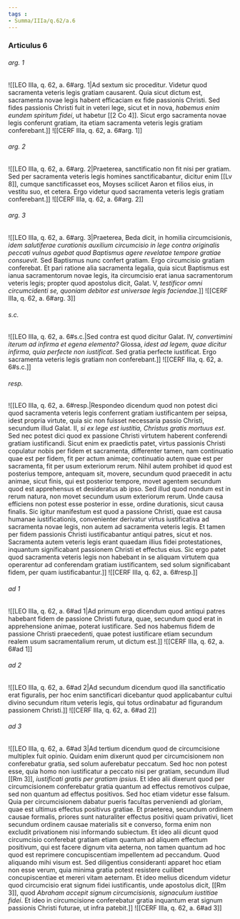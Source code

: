 ```yaml
---
tags : 
- Summa/IIIa/q.62/a.6
---
```


### Articulus 6

###### arg. 1
![[LEO IIIa, q. 62, a. 6#arg. 1|Ad sextum sic proceditur. Videtur quod sacramenta veteris legis gratiam causarent. Quia sicut dictum est, sacramenta novae legis habent efficaciam ex fide passionis Christi. Sed fides passionis Christi fuit in veteri lege, sicut et in nova, *habemus enim eundem spiritum fidei*, ut habetur [[2 Co 4]]. Sicut ergo sacramenta novae legis conferunt gratiam, ita etiam sacramenta veteris legis gratiam conferebant.]]
![[CERF IIIa, q. 62, a. 6#arg. 1]]

###### arg. 2
![[LEO IIIa, q. 62, a. 6#arg. 2|Praeterea, sanctificatio non fit nisi per gratiam. Sed per sacramenta veteris legis homines sanctificabantur, dicitur enim [[Lv 8]], cumque sanctificasset eos, Moyses scilicet Aaron et filios eius, in vestitu suo, et cetera. Ergo videtur quod sacramenta veteris legis gratiam conferebant.]]
![[CERF IIIa, q. 62, a. 6#arg. 2]]

###### arg. 3
![[LEO IIIa, q. 62, a. 6#arg. 3|Praeterea, Beda dicit, in homilia circumcisionis, *idem salutiferae curationis auxilium circumcisio in lege contra originalis peccati vulnus agebat quod Baptismus agere revelatae tempore gratiae consuevit*. Sed Baptismus nunc confert gratiam. Ergo circumcisio gratiam conferebat. Et pari ratione alia sacramenta legalia, quia sicut Baptismus est ianua sacramentorum novae legis, ita circumcisio erat ianua sacramentorum veteris legis; propter quod apostolus dicit, Galat. V, *testificor omni circumcidenti se, quoniam debitor est universae legis faciendae*.]]
![[CERF IIIa, q. 62, a. 6#arg. 3]]

###### s.c.
![[LEO IIIa, q. 62, a. 6#s.c.|Sed contra est quod dicitur Galat. IV, *convertimini iterum ad infirma et egena elementa?* Glossa, *idest ad legem, quae dicitur infirma, quia perfecte non iustificat*. Sed gratia perfecte iustificat. Ergo sacramenta veteris legis gratiam non conferebant.]]
![[CERF IIIa, q. 62, a. 6#s.c.]]

###### resp.
![[LEO IIIa, q. 62, a. 6#resp.|Respondeo dicendum quod non potest dici quod sacramenta veteris legis conferrent gratiam iustificantem per seipsa, idest propria virtute, quia sic non fuisset necessaria passio Christi, secundum illud Galat. II, *si ex lege est iustitia, Christus gratis mortuus est*. Sed nec potest dici quod ex passione Christi virtutem haberent conferendi gratiam iustificandi. Sicut enim ex praedictis patet, virtus passionis Christi copulatur nobis per fidem et sacramenta, differenter tamen, nam continuatio quae est per fidem, fit per actum animae; continuatio autem quae est per sacramenta, fit per usum exteriorum rerum. Nihil autem prohibet id quod est posterius tempore, antequam sit, movere, secundum quod praecedit in actu animae, sicut finis, qui est posterior tempore, movet agentem secundum quod est apprehensus et desideratus ab ipso. Sed illud quod nondum est in rerum natura, non movet secundum usum exteriorum rerum. Unde causa efficiens non potest esse posterior in esse, ordine durationis, sicut causa finalis. Sic igitur manifestum est quod a passione Christi, quae est causa humanae iustificationis, convenienter derivatur virtus iustificativa ad sacramenta novae legis, non autem ad sacramenta veteris legis. Et tamen per fidem passionis Christi iustificabantur antiqui patres, sicut et nos. Sacramenta autem veteris legis erant quaedam illius fidei protestationes, inquantum significabant passionem Christi et effectus eius. Sic ergo patet quod sacramenta veteris legis non habebant in se aliquam virtutem qua operarentur ad conferendam gratiam iustificantem, sed solum significabant fidem, per quam iustificabantur.]]
![[CERF IIIa, q. 62, a. 6#resp.]]

###### ad 1
![[LEO IIIa, q. 62, a. 6#ad 1|Ad primum ergo dicendum quod antiqui patres habebant fidem de passione Christi futura, quae, secundum quod erat in apprehensione animae, poterat iustificare. Sed nos habemus fidem de passione Christi praecedenti, quae potest iustificare etiam secundum realem usum sacramentalium rerum, ut dictum est.]]
![[CERF IIIa, q. 62, a. 6#ad 1]]

###### ad 2
![[LEO IIIa, q. 62, a. 6#ad 2|Ad secundum dicendum quod illa sanctificatio erat figuralis, per hoc enim sanctificari dicebantur quod applicabantur cultui divino secundum ritum veteris legis, qui totus ordinabatur ad figurandum passionem Christi.]]
![[CERF IIIa, q. 62, a. 6#ad 2]]

###### ad 3
![[LEO IIIa, q. 62, a. 6#ad 3|Ad tertium dicendum quod de circumcisione multiplex fuit opinio. Quidam enim dixerunt quod per circumcisionem non conferebatur gratia, sed solum auferebatur peccatum. Sed hoc non potest esse, quia homo non iustificatur a peccato nisi per gratiam, secundum illud [[Rm 3]], *iustificati gratis per gratiam ipsius*. Et ideo alii dixerunt quod per circumcisionem conferebatur gratia quantum ad effectus remotivos culpae, sed non quantum ad effectus positivos. Sed hoc etiam videtur esse falsum. Quia per circumcisionem dabatur pueris facultas perveniendi ad gloriam, quae est ultimus effectus positivus gratiae. Et praeterea, secundum ordinem causae formalis, priores sunt naturaliter effectus positivi quam privativi, licet secundum ordinem causae materialis sit e converso, forma enim non excludit privationem nisi informando subiectum. Et ideo alii dicunt quod circumcisio conferebat gratiam etiam quantum ad aliquem effectum positivum, qui est facere dignum vita aeterna, non tamen quantum ad hoc quod est reprimere concupiscentiam impellentem ad peccandum. Quod aliquando mihi visum est. Sed diligentius consideranti apparet hoc etiam non esse verum, quia minima gratia potest resistere cuilibet concupiscentiae et mereri vitam aeternam. Et ideo melius dicendum videtur quod circumcisio erat signum fidei iustificantis, unde apostolus dicit, [[Rm 3]], quod *Abraham accepit signum circumcisionis, signaculum iustitiae fidei*. Et ideo in circumcisione conferebatur gratia inquantum erat signum passionis Christi futurae, ut infra patebit.]]
![[CERF IIIa, q. 62, a. 6#ad 3]]

